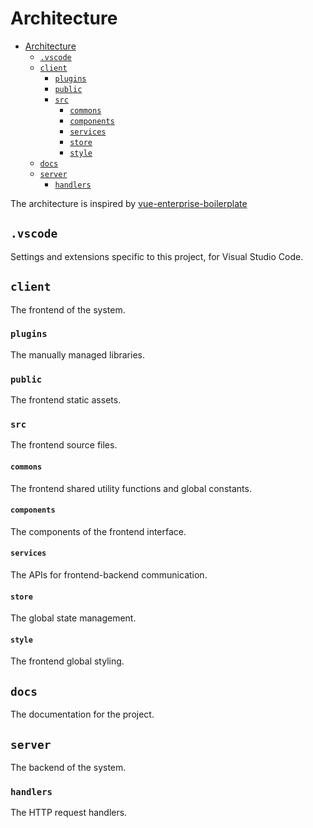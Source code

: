 # Architecture

- [Architecture](#architecture)
  - [`.vscode`](#vscode)
  - [`client`](#client)
    - [`plugins`](#plugins)
    - [`public`](#public)
    - [`src`](#src)
      - [`commons`](#commons)
      - [`components`](#components)
      - [`services`](#services)
      - [`store`](#store)
      - [`style`](#style)
  - [`docs`](#docs)
  - [`server`](#server)
    - [`handlers`](#handlers)

The architecture is inspired by [vue-enterprise-boilerplate](https://github.com/chrisvfritz/vue-enterprise-boilerplate)

## `.vscode`

Settings and extensions specific to this project, for Visual Studio Code.

## `client`

The frontend of the system.

### `plugins`

The manually managed libraries.

### `public`

The frontend static assets.

### `src`

The frontend source files.

#### `commons`

The frontend shared utility functions and global constants.

#### `components`

The components of the frontend interface.

#### `services`

The APIs for frontend-backend communication.

#### `store`

The global state management.

#### `style`

The frontend global styling.

## `docs`

The documentation for the project.

## `server`

The backend of the system.

### `handlers`

The HTTP request handlers.
